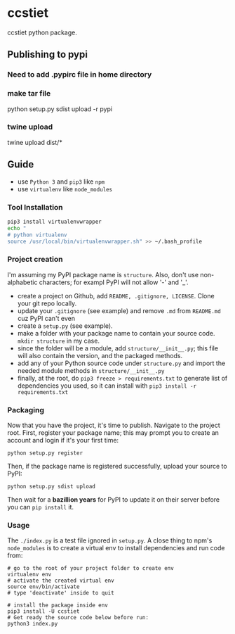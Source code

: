 # ccstiet
ccstiet python package.


## Publishing to pypi

### Need to add .pypirc file in home directory
### make tar file
python setup.py sdist upload -r pypi

### twine upload
twine upload dist/*

## Guide

- use `Python 3` and `pip3` like `npm`
- use `virtualenv` like `node_modules`

### Tool Installation

```bash
pip3 install virtualenvwrapper
echo "
# python virtualenv
source /usr/local/bin/virtualenvwrapper.sh" >> ~/.bash_profile
```

### Project creation

I'm assuming my PyPI package name is `structure`. Also, don't use non-alphabetic characters; for exampl PyPI will not allow '-' and '_'.

- create a project on Github, add `README, .gitignore, LICENSE`. Clone your git repo locally.
- update your `.gitignore` (see example) and remove `.md` from `README.md` cuz PyPI can't even
- create a `setup.py` (see example).
- make a folder with your package name to contain your source code. `mkdir structure` in my case.
- since the folder will be a module, add `structure/__init__.py`; this file will also contain the version, and the packaged methods.
- add any of your Python source code under `structure.py` and import the needed module methods in `structure/__init__.py`
- finally, at the root, do `pip3 freeze > requirements.txt` to generate list of dependencies you used, so it can install with `pip3 install -r requirements.txt`


### Packaging

Now that you have the project, it's time to publish. Navigate to the project root. First, register your package name; this may prompt you to create an account and login if it's your first time:

```
python setup.py register
```

Then, if the package name is registered successfully, upload your source to PyPI:

```
python setup.py sdist upload
```

Then wait for a **bazillion years** for PyPI to update it on their server before you can `pip install` it.


### Usage

The `./index.py` is a test file ignored in `setup.py`. A close thing to npm's `node_modules` is to create a virtual env to install dependencies and run code from:

```
# go to the root of your project folder to create env
virtualenv env
# activate the created virtual env
source env/bin/activate
# type 'deactivate' inside to quit

# install the package inside env
pip3 install -U ccstiet
# Get ready the source code below before run:
python3 index.py
```
